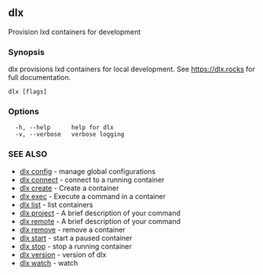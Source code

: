 ## dlx

Provision lxd containers for development

### Synopsis

dlx provisions lxd containers for local development.
See https://dlx.rocks for full documentation.

```
dlx [flags]
```

### Options

```
  -h, --help      help for dlx
  -v, --verbose   verbose logging
```

### SEE ALSO

* [dlx config](/docs/cmd/dlx_config)	 - manage global configurations
* [dlx connect](/docs/cmd/dlx_connect)	 - connect to a running container
* [dlx create](/docs/cmd/dlx_create)	 - Create a container
* [dlx exec](/docs/cmd/dlx_exec)	 - Execute a command in a container
* [dlx list](/docs/cmd/dlx_list)	 - list containers
* [dlx project](/docs/cmd/dlx_project)	 - A brief description of your command
* [dlx remote](/docs/cmd/dlx_remote)	 - A brief description of your command
* [dlx remove](/docs/cmd/dlx_remove)	 - remove a container
* [dlx start](/docs/cmd/dlx_start)	 - start a paused container
* [dlx stop](/docs/cmd/dlx_stop)	 - stop a running container
* [dlx version](/docs/cmd/dlx_version)	 - version of dlx
* [dlx watch](/docs/cmd/dlx_watch)	 - watch

